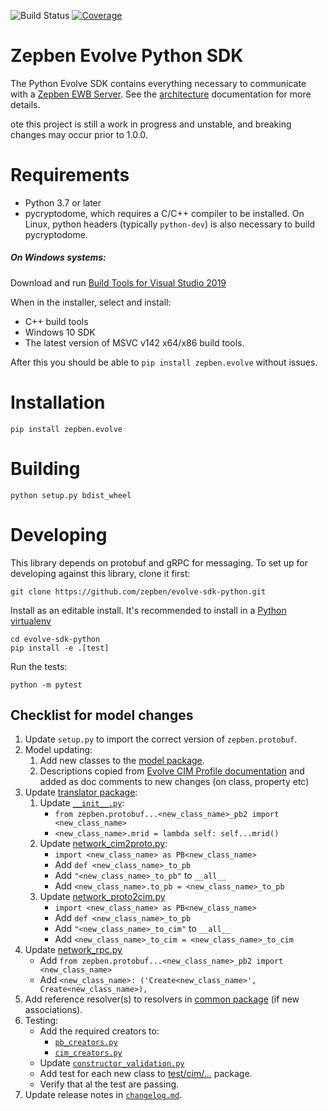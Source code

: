 ![Build Status](https://img.shields.io/github/workflow/status/zepben/evolve-sdk-python/Deploy%20snapshot%20to%20Pypi)
[![Coverage](https://coveralls.io/repos/github/zepben/evolve-sdk-python/badge.svg)](https://coveralls.io/github/zepben/evolve-sdk-python)

# Zepben Evolve Python SDK #
The Python Evolve SDK contains everything necessary to communicate with a [Zepben EWB Server](https://github.com/zepben/energy-workbench-server). See the [architecture](docs/architecture.md) documentation for more details.

ote this project is still a work in progress and unstable, and breaking changes may occur prior to 1.0.0. 

# Requirements #

- Python 3.7 or later
- pycryptodome, which requires a C/C++ compiler to be installed.
On Linux, python headers (typically `python-dev`) is also necessary to build pycryptodome.

##### On Windows systems: 

Download and run [Build Tools for Visual Studio 2019](https://visualstudio.microsoft.com/downloads/#build-tools-for-visual-studio-2019)

When in the installer, select and install:
- C++ build tools
- Windows 10 SDK
- The latest version of MSVC v142 x64/x86 build tools.

After this you should be able to `pip install zepben.evolve` without issues.

# Installation #

    pip install zepben.evolve
    
    
# Building #

    python setup.py bdist_wheel
    
# Developing ##

This library depends on protobuf and gRPC for messaging. To set up for developing against this library, clone it first:

    git clone https://github.com/zepben/evolve-sdk-python.git

Install as an editable install. It's recommended to install in a [Python virtualenv](https://virtualenv.pypa.io/en/stable/)

    cd evolve-sdk-python
    pip install -e .[test]

Run the tests: 

    python -m pytest

## Checklist for model changes ##

1. Update `setup.py` to import the correct version of `zepben.protobuf`.
1. Model updating:
   1. Add new classes to the [model package](src/zepben/evolve/model/). 
   1. Descriptions copied from [Evolve CIM Profile documentation](https://zepben.github.io/evolve/docs/cim/evolve) and added as doc comments to new changes (on class, property etc)
1. Update [translator package](src/zepben/evolve/services/network/translator):
   1. Update [```__init__.py```](src/zepben/evolve/services/network/translator/__init__.py):
      * ```from zepben.protobuf...<new_class_name>_pb2 import <new_class_name>```
      * ```<new_class_name>.mrid = lambda self: self...mrid()```
   1. Update [network_cim2proto.py](src/zepben/evolve/services/network/translator/network_cim2proto.py):
      * ```import <new_class_name> as PB<new_class_name>```
      * Add ```def <new_class_name>_to_pb```  
      * Add ```"<new_class_name>_to_pb"``` to ```__all__```
      * Add ```<new_class_name>.to_pb = <new_class_name>_to_pb```
   1. Update  [network_proto2cim.py](src/zepben/evolve/services/network/translator/network_proto2cim.py)
      * ```import <new_class_name> as PB<new_class_name>```
      * Add ```def <new_class_name>_to_pb```  
      * Add ```"<new_class_name>_to_cim"``` to ```__all__```
      * Add ```<new_class_name>_to_cim = <new_class_name>_to_cim```                
1. Update [network_rpc.py](src/zepben/evolve/streaming/put/network_rpc.py)
   * Add ```from zepben.protobuf...<new_class_name>_pb2 import <new_class_name>```
   * Add ```<new_class_name>: ('Create<new_class_name>', Create<new_class_name>),```
1. Add reference resolver(s) to resolvers in [common package](src/zepben/evolve/services/common)  (if new associations).
1. Testing:
   * Add the required creators to:
     - [```pb_creators.py```]()
     - [```cim_creators.py```](test/cim_creators.py)
   * Update [```constructor_validation.py```](test/cim/constructor_validation.py) 
   * Add test for each new class to  [test/cim/...](test/cim) package.
   * Verify that al the test are passing. 
1. Update release notes in [```changelog.md```](changelog.md).
